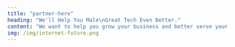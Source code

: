 ```yaml
---
title: "partner-hero"
heading: "We'll Help You Male\nGreat Tech Even Better."
content: "We want to help you grow your business and better serve your customers by leveraging decentralized cloud storage to create stronger product offerings with more sustainable revenue streams."
img: /img/internet-future.png
---
```

